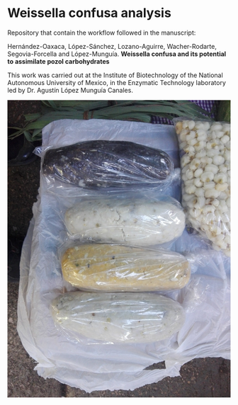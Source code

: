 # Weissella confusa analysis
Repository that contain the workflow followed in the manuscript:

Hernández-Oaxaca, López-Sánchez, Lozano-Aguirre, Wacher-Rodarte, Segovia-Forcella and López-Munguía. **Weissella confusa and its potential to assimilate pozol carbohydrates**

This work was carried out at the Institute of Biotechnology of the National Autonomous University of Mexico, in the Enzymatic Technology laboratory led by Dr. Agustín López Munguía Canales.

![](Pozol.jpg)
